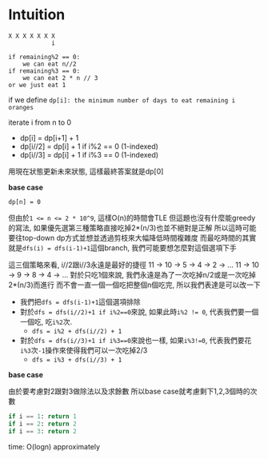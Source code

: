 # Intuition

```
X X X X X X X
            i

if remaining%2 == 0:
    we can eat n//2
if remaining%3 == 0:
    we can eat 2 * n // 3
or we just eat 1
```

if we define `dp[i]: the minimum number of days to eat remaining i oranges`

iterate i from n to 0
- dp[i] = dp[i+1] + 1
- dp[i//2] = dp[i] + 1 if i%2 == 0 (1-indexed)
- dp[i//3] = dp[i] + 1 if i%3 == 0 (1-indexed)

用現在狀態更新未來狀態, 這樣最終答案就是dp[0]

**base case**

`dp[n] = 0`

但由於`1 <= n <= 2 * 10^9`, 這樣O(n)的時間會TLE
但這題也沒有什麼能greedy的寫法, 如果優先選第三種策略直接吃掉2*(n/3)也並不絕對是正解
所以這時可能要往top-down dp方式並想並透過剪枝來大幅降低時間複雜度
而最吃時間的其實就是`dfs(i) = dfs(i-1)+1`這個branch, 我們可能要想怎麼對這個選項下手

這三個策略來看, i//2跟i//3永遠是最好的捷徑
11 -> 10 -> 5 -> 4 -> 2 -> ...
11 -> 10 -> 9 -> 8 -> 4 -> ...
對於只吃1個來說, 我們永遠是為了一次吃掉n/2或是一次吃掉2*(n/3)而進行
而不會一直一個一個吃把整個n個吃完, 所以我們表達是可以改一下

- 我們把`dfs = dfs(i-1)+1`這個選項排除
- 對於`dfs = dfs(i//2)+1 if i%2==0`來說, 如果此時`i%2 != 0`, 代表我們要一個一個吃, 吃`i%2`次.
    - `dfs = i%2 + dfs(i//2) + 1`
- 對於`dfs = dfs(i//3)+1 if i%3==0`來說也一樣, 如果`i%3!=0`, 代表我們要花`i%3`次`-1`操作來使得我們可以一次吃掉2/3
    - `dfs = i%3 + dfs(i//3) + 1`

**base case**

由於要考慮對2跟對3做除法以及求餘數
所以base case就考慮剩下1,2,3個時的次數

```py
if i == 1: return 1
if i == 2: return 2
if i == 3: return 2
```

time: O(logn) approximately